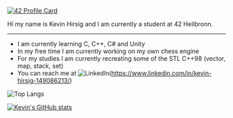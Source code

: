 [![42 Profile Card](https://1337-readme-xi.vercel.app/api/profile?cursus=42cursus&dark=true&leet_logo=hide&login=khirsig)](https://github.com/mohouyizme/1337-readme)

Hi my name is Kevin Hirsig and I am currently a student at 42 Heilbronn.

---

* I am currently learning C, C++, C# and Unity
* In my free time I am currently working on my own chess engine
* For my studies I am currently recreating some of the STL C++98 (vector, map, stack, set)
* You can reach me at ![LinkedIn](https://img.shields.io/badge/Kevin%20Hirsig-linkedIn-blue)(https://www.linkedin.com/in/kevin-hirsig-149086213/)

![Top Langs](https://github-readme-stats.vercel.app/api/top-langs/?username=khirsig&layout=compact&theme=dark&hide_border=true)

[![Kevin's GitHub stats](https://github-readme-stats.vercel.app/api?username=khirsig&theme=tokyonight)](https://github.com/anuraghazra/github-readme-stats)
